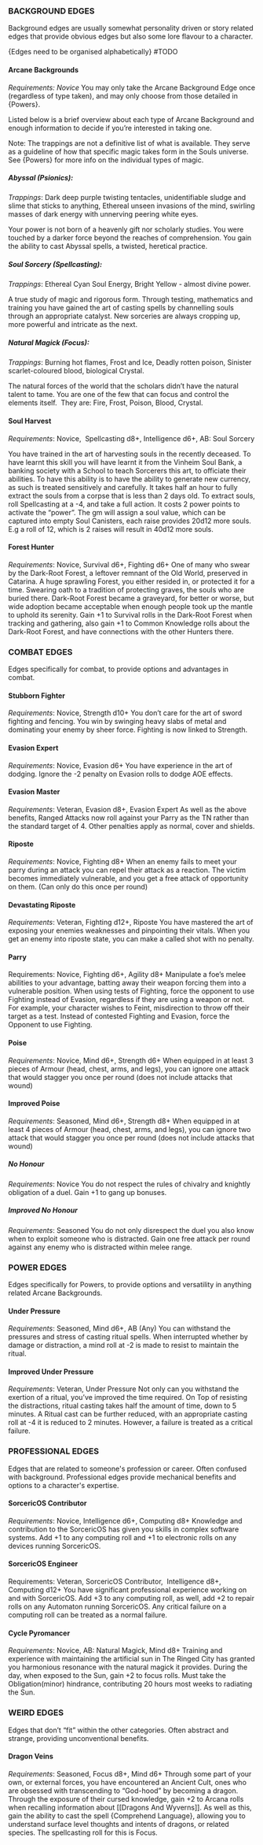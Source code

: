 ### BACKGROUND EDGES
Background edges are usually somewhat personality driven or story related edges that provide obvious edges but also some lore flavour to a character.

{Edges need to be organised alphabetically} #TODO 

#### Arcane Backgrounds
*Requirements: Novice*
You may only take the Arcane Background Edge once (regardless of type taken), and may only choose from those detailed in {Powers}.

Listed below is a brief overview about each type of Arcane Background and enough information to decide if you’re interested in taking one.

Note: The trappings are not a definitive list of what is available. They serve as a guideline of how that specific magic takes form in the Souls universe. See {Powers} for more info on the individual types of magic. 

##### Abyssal (Psionics):
*Trappings*: Dark deep purple twisting tentacles, unidentifiable sludge and slime that sticks to anything, Ethereal unseen invasions of the mind, swirling masses of dark energy with unnerving peering white eyes.

Your power is not born of a heavenly gift nor scholarly studies. You were touched by a darker force beyond the reaches of comprehension. You gain the ability to cast Abyssal spells, a twisted, heretical practice.

##### Soul Sorcery (Spellcasting):
*Trappings*: Ethereal Cyan Soul Energy, Bright Yellow - almost divine power.

A true study of magic and rigorous form. Through testing, mathematics and training you have gained the art of casting spells by channelling souls through an appropriate catalyst. New sorceries are always cropping up, more powerful and intricate as the next.

##### Natural Magick (Focus): 
*Trappings*: Burning hot flames, Frost and Ice, Deadly rotten poison, Sinister scarlet-coloured blood, biological Crystal.

The natural forces of the world that the scholars didn’t have the natural talent to tame. You are one of the few that can focus and control the elements itself.  They are: Fire, Frost, Poison, Blood, Crystal.

#### Soul Harvest
*Requirements*: Novice,  Spellcasting d8+, Intelligence d6+, AB: Soul Sorcery

You have trained in the art of harvesting souls in the recently deceased. To have learnt this skill you will have learnt it from the Vinheim Soul Bank, a banking society with a School to teach Sorcerers this art, to officiate their abilities. To have this ability is to have the ability to generate new currency, as such is treated sensitively and carefully. It takes half an hour to fully extract the souls from a corpse that is less than 2 days old. To extract souls, roll Spellcasting at a -4, and take a full action. It costs 2 power points to activate the “power”. The gm will assign a soul value, which can be captured into empty Soul Canisters, each raise provides 20d12 more souls. E.g a roll of 12, which is 2 raises will result in 40d12 more souls.

#### Forest Hunter
*Requirements*: Novice, Survival d6+, Fighting d6+
One of many who swear by the Dark-Root Forest, a leftover remnant of the Old World, preserved in Catarina. A huge sprawling Forest, you either resided in, or protected it for a time. Swearing oath to a tradition of protecting graves, the souls who are buried there. Dark-Root Forest became a graveyard, for better or worse, but wide adoption became acceptable when enough people took up the mantle to uphold its serenity. Gain +1 to Survival rolls in the Dark-Root Forest when tracking and gathering, also gain +1 to Common Knowledge rolls about the Dark-Root Forest, and have connections with the other Hunters there.

### COMBAT EDGES
Edges specifically for combat, to provide options and advantages in combat.

#### Stubborn Fighter
*Requirements*: Novice, Strength d10+
You don’t care for the art of sword fighting and fencing. You win by swinging heavy slabs of metal and dominating your enemy by sheer force. Fighting is now linked to Strength.

#### Evasion Expert
*Requirements*: Novice, Evasion d6+
You have experience in the art of dodging. Ignore the -2 penalty on Evasion rolls to dodge AOE effects.

#### Evasion Master
*Requirements*: Veteran, Evasion d8+, Evasion Expert
As well as the above benefits, Ranged Attacks now roll against your Parry as the TN rather than the standard target of 4. Other penalties apply as normal, cover and shields.

#### Riposte
*Requirements*: Novice, Fighting d8+
When an enemy fails to meet your parry during an attack you can repel their attack as a reaction. The victim becomes immediately vulnerable, and you get a free attack of opportunity on them. (Can only do this once per round)

#### Devastating Riposte
*Requirements*: Veteran, Fighting d12+, Riposte
You have mastered the art of exposing your enemies weaknesses and pinpointing their vitals. When you get an enemy into riposte state, you can make a called shot with no penalty.

#### Parry
Requirements: Novice, Fighting d6+, Agility d8+
Manipulate a foe’s melee abilities to your advantage, batting away their weapon forcing them into a vulnerable position. When using tests of Fighting, force the opponent to use Fighting instead of Evasion, regardless if they are using a weapon or not. For example, your character wishes to Feint, misdirection to throw off their target as a test. Instead of contested Fighting and Evasion, force the Opponent to use Fighting.

#### Poise
*Requirements*: Novice, Mind d6+, Strength d6+
When equipped in at least 3 pieces of Armour (head, chest, arms, and legs), you can ignore one attack that would stagger you once per round (does not include attacks that wound)

#### Improved Poise
*Requirements*: Seasoned, Mind d6+, Strength d8+
When equipped in at least 4 pieces of Armour (head, chest, arms, and legs), you can ignore two attack that would stagger you once per round (does not include attacks that wound)

##### No Honour
*Requirements*: Novice
You do not respect the rules of chivalry and knightly obligation of a duel. Gain +1 to gang up bonuses.

##### Improved No Honour
*Requirements*: Seasoned
You do not only disrespect the duel you also know when to exploit someone who is distracted. Gain one free attack per round against any enemy who is distracted within melee range.


### POWER EDGES
Edges specifically for Powers, to provide options and versatility in anything related Arcane Backgrounds.

#### Under Pressure
*Requirements*: Seasoned, Mind d6+, AB (Any)
You can withstand the pressures and stress of casting ritual spells. When interrupted whether by damage or distraction, a mind roll at -2 is made to resist to maintain the ritual.

#### Improved Under Pressure
*Requirements*: Veteran, Under Pressure
Not only can you withstand the exertion of a ritual, you’ve improved the time required. On Top of resisting the distractions, ritual casting takes half the amount of time, down to 5 minutes. A Ritual cast can be further reduced, with an appropriate casting roll at -4 it is reduced to 2 minutes. However, a failure is treated as a critical failure.

### PROFESSIONAL EDGES
Edges that are related to someone's profession or career. Often confused with background. Professional edges provide mechanical benefits and options to a character's expertise.

#### SorcericOS Contributor
*Requirements*: Novice, Intelligence d6+, Computing d8+
Knowledge and contribution to the SorcericOS has given you skills in complex software systems. Add +1 to any computing roll and +1 to electronic rolls on any devices running SorcericOS.

#### SorcericOS Engineer
Requirements: Veteran, SorcericOS Contributor,  Intelligence d8+, Computing d12+
You have significant professional experience working on and with SorcericOS. Add +3 to any computing roll, as well, add +2 to repair rolls on any Automaton running SorcericOS. Any critical failure on a computing roll can be treated as a normal failure.

#### Cycle Pyromancer
*Requirements*: Novice, AB: Natural Magick, Mind d8+
Training and experience with maintaining the artificial sun in The Ringed City has granted you harmonious resonance with the natural magick it provides. During the day, when exposed to the Sun, gain +2 to focus rolls. Must take the Obligation(minor) hindrance, contributing 20 hours most weeks to radiating the Sun.

### WEIRD EDGES
Edges that don’t “fit” within the other categories. Often abstract and strange, providing unconventional benefits.

#### Dragon Veins
*Requirements*: Seasoned, Focus d8+, Mind d6+
Through some part of your own, or external forces, you have encountered an Ancient Cult, ones who are obsessed with transcending to “God-hood” by becoming a dragon. Through the exposure of their cursed knowledge, gain +2 to Arcana rolls when recalling information about [[Dragons And Wyverns]]. As well as this, gain the ability to cast the spell {Comprehend Language}, allowing you to understand surface level thoughts and intents of dragons, or related species. The spellcasting roll for this is Focus.